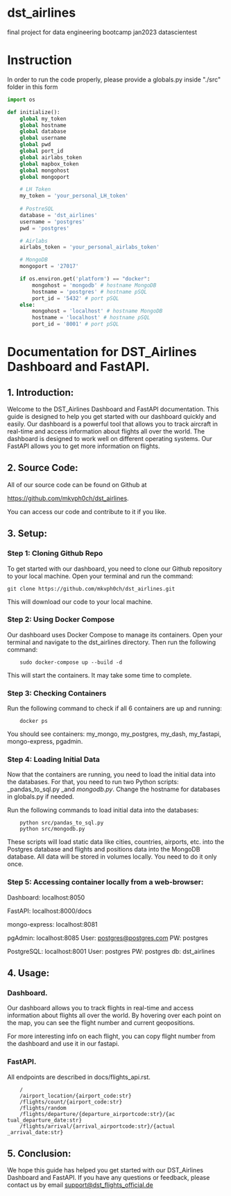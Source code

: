 # dst_airlines
final project for data engineering bootcamp jan2023 datascientest

# Instruction
In order to run the code properly, please provide a globals.py inside "./src" folder in this form

```py
import os

def initialize(): 
    global my_token
    global hostname
    global database
    global username
    global pwd
    global port_id
    global airlabs_token
    global mapbox_token
    global mongohost
    global mongoport

    # LH Token
    my_token = 'your_personal_LH_token' 
    
    # PostreSQL
    database = 'dst_airlines'
    username = 'postgres'
    pwd = 'postgres'

    # Airlabs
    airlabs_token = 'your_personal_airlabs_token'

    # MongoDB
    mongoport = '27017'

    if os.environ.get('platform') == "docker":
        mongohost = 'mongodb' # hostname MongoDB
        hostname = 'postgres' # hostname pSQL
        port_id = '5432' # port pSQL
    else:
        mongohost = 'localhost' # hostname MongoDB
        hostname = 'localhost' # hostname pSQL
        port_id = '8001' # port pSQL
```


# Documentation for DST_Airlines Dashboard and FastAPI. 


## 1. Introduction: 


Welcome to the DST_Airlines Dashboard and FastAPI documentation. This guide is designed to help you get started with our dashboard quickly and easily. Our dashboard is a powerful tool that allows you to track aircraft in real-time and access information about flights all over the world. The dashboard is designed to work well on different operating systems. Our FastAPI allows you to get more information on flights. 


## 2. Source Code: 


All of our source code can be found on Github at 

https://github.com/mkvph0ch/dst_airlines. 

You can access our code and contribute to it if you like. 


## 3. Setup: 


### Step 1: Cloning Github Repo 


To get started with our dashboard, you need to clone our Github repository to your local machine. Open your terminal and run the command: 


```shell
git clone https://github.com/mkvph0ch/dst_airlines.git
```



This will download our code to your local machine. 


### Step 2: Using Docker Compose 


Our dashboard uses Docker Compose to manage its containers. Open your terminal and navigate to the dst_airlines directory. Then run the following command: 


```shell
    sudo docker-compose up --build -d 
```



This will start the containers. It may take some time to complete. 


### Step 3: Checking Containers 


Run the following command to check if all 6 containers are up and running:


```shell
    docker ps 
```



You should see containers: my_mongo, my_postgres, my_dash, my_fastapi, mongo-express, pgadmin.


### Step 4: Loading Initial Data 

Now that the containers are running, you need to load the initial data into the databases. For that, you need to run two Python scripts: _pandas_to_sql.py _and _mongodb.py_. Change the hostname for databases in globals.py if needed.


Run the following commands to load initial data into the databases: 


```
    python src/pandas_to_sql.py 
    python src/mongodb.py 
```



These scripts will load static data like cities, countries, airports, etc. into the Postgres database and flights and positions data into the MongoDB database. All data will be stored in volumes locally. You need to do it only once.


### Step 5: Accessing container locally from a web-browser:


Dashboard:      localhost:8050 

FastAPI:        localhost:8000/docs

mongo-express:  localhost:8081

pgAdmin:        localhost:8085
                User: postgres@postgres.com
                PW: postgres

PostgreSQL:     localhost:8001
                User: postgres
                PW: postgres
                db: dst_airlines

## 4. Usage: 


### Dashboard. 


Our dashboard allows you to track flights in real-time and access information about flights all over the world. By hovering over each point on the map, you can see the flight number and current geopositions. 

For more interesting info on each flight, you can copy flight number from the dashboard and use it in our fastapi.


### FastAPI. 


All endpoints are described in docs/flights_api.rst. 


```
    / 
    /airport_location/{airport_code:str} 
    /flights/count/{airport_code:str}
    /flights/random 
    /flights/departure/{departure_airportcode:str}/{ac tual_departure_date:str} 
    /flights/arrival/{arrival_airportcode:str}/{actual _arrival_date:str} 
```



## 5. Conclusion: 


We hope this guide has helped you get started with our DST_Airlines Dashboard and FastAPI. If you have any questions or feedback, please contact us by email <span style="text-decoration:underline;">support@dst_flights_official.de</span>

